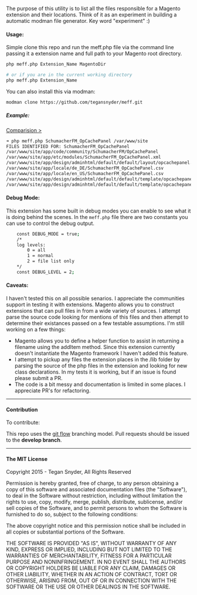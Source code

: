 The purpose of this utility is to list all the files responsible for a Magento extension and their locations. Think of it as an experiment in building a automatic modman file generator. Key word "experiment" :)

#### Usage:
Simple clone this repo and run the meff.php file via the command line passing it a extension name and full path to your Magento root directory.
```bash
php meff.php Extension_Name MagentoDir

# or if you are in the current working directory
php meff.php Extension_Name
```
You can also install this via modman:
```bash
modman clone https://github.com/tegansnyder/meff.git
```

##### Example:
[Comparision >](https://github.com/SchumacherFM/Magento-OpCache/blob/master/modman)
```bash
➜ php meff.php SchumacherFM_OpCachePanel /var/www/site
FILES IDENTIFIED FOR: SchumacherFM_OpCachePanel
/var/www/site/app/code/community/SchumacherFM/OpCachePanel
/var/www/site/app/etc/modules/SchumacherFM_OpCachePanel.xml
/var/www/site/app/design/adminhtml/default/default/layout/opcachepanel.xml
/var/www/site/app/locale/de_DE/SchumacherFM_OpCachePanel.csv
/var/www/site/app/locale/en_US/SchumacherFM_OpCachePanel.csv
/var/www/site/app/design/adminhtml/default/default/template/opcachepanel/unloaded.phtml
/var/www/site/app/design/adminhtml/default/default/template/opcachepanel/graph.phtml
```

#### Debug Mode:
This extension has some built in debug modes you can enable to see what it is doing behind the scenes. In the `meff.php` file there are two constants you can use to control the debug output.
```bash
    const DEBUG_MODE = true;
    /*
    log levels:
        0 = all
        1 = normal
        2 = file list only
    */
    const DEBUG_LEVEL = 2;
```

#### Caveats:
I haven't tested this on all possible senarios. I appreciate the communities support in testing it with extensions. Magento allows you to construct extensions that can pull files in from a wide variety of sources. I attempt parse the source code looking for mentions of this files and then attempt to determine their existances passed on a few testable assumptions. I'm still working on a few things:
 * Magento allows you to define a helper function to assist in returning a filename using the addItem method. Since this extension currently doesn't instantiate the Magento framework I haven't added this feature.
 * I attempt to pickup any files the extension places in the /lib folder by parsing the source of the php files in the extension and looking for new class declarations. In my tests it is working, but if an issue is found please submit a PR.
 * The code is a bit messy and documentation is limited in some places. I appreciate PR's for refactoring.

--------------

#### Contribution

To contribute:

This repo uses the [git flow](https://www.atlassian.com/git/tutorials/comparing-workflows/gitflow-workflow) branching model. Pull requests should be issued to the **develop branch**.

--------------

#### The MIT License

Copyright 2015 - Tegan Snyder, All Rights Reserved

Permission is hereby granted, free of charge, to any person obtaining a copy
of this software and associated documentation files (the "Software"), to deal
in the Software without restriction, including without limitation the rights
to use, copy, modify, merge, publish, distribute, sublicense, and/or sell
copies of the Software, and to permit persons to whom the Software is
furnished to do so, subject to the following conditions:

The above copyright notice and this permission notice shall be included in
all copies or substantial portions of the Software.

THE SOFTWARE IS PROVIDED "AS IS", WITHOUT WARRANTY OF ANY KIND, EXPRESS OR
IMPLIED, INCLUDING BUT NOT LIMITED TO THE WARRANTIES OF MERCHANTABILITY,
FITNESS FOR A PARTICULAR PURPOSE AND NONINFRINGEMENT. IN NO EVENT SHALL THE
AUTHORS OR COPYRIGHT HOLDERS BE LIABLE FOR ANY CLAIM, DAMAGES OR OTHER
LIABILITY, WHETHER IN AN ACTION OF CONTRACT, TORT OR OTHERWISE, ARISING FROM,
OUT OF OR IN CONNECTION WITH THE SOFTWARE OR THE USE OR OTHER DEALINGS IN
THE SOFTWARE.

